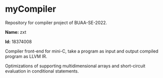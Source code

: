 # myCompiler

Repository for compiler project of BUAA-SE-2022.

**Name:** zxt

**Id:** 18374008 

Compiler front-end for mini-C, take a program as input and output compiled program as LLVM IR.

Optimizations of supporting multidimensional arrays and short-circuit evaluation in conditional statements.

